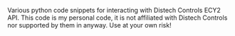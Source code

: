 Various python code snippets for interacting with Distech Controls ECY2 API.  This code is my personal code, it is not affiliated with Distech Controls nor supported by them in anyway.  Use at your own risk!
